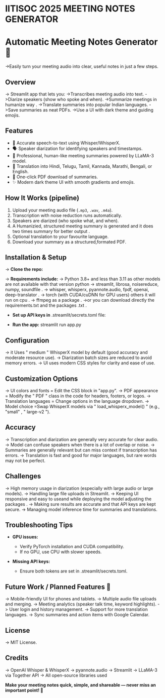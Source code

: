 # IITISOC 2025 MEETING NOTES GENERATOR

# Automatic Meeting Notes Generator 📝

->Easily turn your meeting audio into clear, useful notes in just a few steps.

  ## Overview

-> Streamlit app that lets you:
->Transcribes meeting audio into text.
->Diarize speakers (show who spoke and when).
->Summarize meetings in humanize way .
->Translate summaries into popular Indian languages.
->Save summaries as neat PDFs.
->Use a UI with dark theme and guiding emojis.


## Features

- 🎤 Accurate speech-to-text using Whisper/WhisperX.
- 🗣️ Speaker diarization for identifying speakers and timestamps.
- 📝 Professional, human-like meeting summaries powered by LLaMA-3 model.
- 🔄 Translation into Hindi, Telugu, Tamil, Kannada, Marathi, Bengali, or English.
- 📄 One-click PDF download of summaries.
- ✨ Modern dark theme UI with smooth gradients and emojis.


## How It Works (pipeline)

1. Upload your meeting audio file (`.mp3`, `.wav`, `.m4a`).
2. Transcription with noise reduction runs automatically.
3. Speakers are diarized (who spoke what, and when).
4. A Humanizied, structured meeting summary is generated  and it does two times summary for better output .
5. Optional translation to your favourite language.
6. Download your summary as a structured,formated PDF.

## Installation & Setup

-> **Clone the repo:**

-> **Requirements include:**
  -> Python 3.8+ and  less than 3.11 as other models are not available with that version python 
  -> streamlit, librosa, noisereduce, numpy, soundfile .
  -> whisper, whisperx, pyannote.audio, fpdf, openai, deep-translator .
  -> torch (with CUDA/cuDNN for GPU users) others it will run on cpu .
  -> ffmpeg as a package .
  ->or you can download directly the requirements.txt and the packages .txt .
    

- **Set up API keys in** .streamlit/secrets.toml file:

- **Run the app:**
  streamlit run app.py

## Configuration

-> it  Uses " medium " WhisperX model by default (good accuracy and moderate resource use).
-> Diarization batch sizes are reduced to avoid memory errors.
-> UI uses modern CSS styles for clarity and ease of use.

## Customization Options

-> UI colors and fonts = Edit the CSS block in "app.py".
->  PDF appearance    =  Modify the " PDF " class in the code for headers, footers, or logos.
-> Translation languages = Change options in the language dropdown.
-> Model choice =Swap WhisperX models via " load_whisperx_model() " (e.g., "small" , " large-v2 ").

## Accuracy
-> Transcription and diarization are generally very accurate for clear audio.
-> Model can confuse speakers when there is a lot of overlap or noise.
-> Summaries are generally relevant but can miss context if transcription has errors.
-> Translation is fast and good for major languages, but rare words may not be perfect.

## Challenges
-> High memory usage in diarization (especially with large audio or large models).
-> Handling large file uploads in Streamlit.
-> Keeping UI responsive and easy to useand while deploying the model adjusting the packages .
-> Making sure results are accurate and that API keys are kept secure.
-> Managing model inference time for summaries and translations.

## Troubleshooting Tips
- **GPU issues:**
  - Verify PyTorch installation and CUDA compatibility.
  - If no GPU, use CPU with slower speeds.

- **Missing API keys:**
  - Ensure both tokens are set in .streamlit/secrets.toml.

## Future Work / Planned Features 🚧

-> Mobile-friendly UI for phones and tablets.
-> Multiple audio file uploads and merging.
-> Meeting analytics (speaker talk time, keyword highlights).
-> User login and history management.
-> Support for more translation languages.
-> Sync summaries and action items with Google Calendar.

## License

-> MIT License.

## Credits

-> OpenAI Whisper & WhisperX
-> pyannote.audio
-> Streamlit
-> LLaMA-3 via Together API
-> All open-source libraries used


**Make your meeting notes quick, simple, and shareable — never miss an important point! 🚀**


